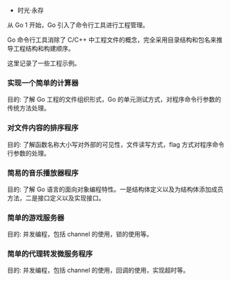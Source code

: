 
* 时光·永存

从 Go 1 开始，Go 引入了命令行工具进行工程管理。

Go 命令行工具消除了 C/C++ 中工程文件的概念，完全采用目录结构和包名来推导工程结构和构建顺序。

这里记录了一些工程示例。

### 实现一个简单的计算器

目的: 了解 Go 工程的文件组织形式，Go 的单元测试方式，对程序命令行参数的传统方法处理。


### 对文件内容的排序程序

目的: 了解函数名称大小写对外部的可见性，文件读写方式，flag 方式对程序命令行参数的处理。


### 简易的音乐播放器程序

目的: 了解 Go 语言的面向对象编程特性。一是结构体定义以及为结构体添加成员方法，二是接口定义以及实现接口。


### 简单的游戏服务器

目的: 并发编程，包括 channel 的使用，锁的使用等。


### 简单的代理转发微服务程序

目的: 并发编程，包括 channel 的使用，回调的使用，实现超时等。
